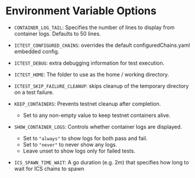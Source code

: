 # Environment Variable Options

- `CONTAINER_LOG_TAIL`: Specifies the number of lines to display from container logs. Defaults to 50 lines.

- `ICTEST_CONFIGURED_CHAINS`: overrides the default configuredChains.yaml embedded config.

- `ICTEST_DEBUG`: extra debugging information for test execution.

- `ICTEST_HOME`: The folder to use as the home / working directory.

- `ICTEST_SKIP_FAILURE_CLEANUP`: skips cleanup of the temporary directory on a test failure.

- `KEEP_CONTAINERS`: Prevents testnet cleanup after completion.

    - Set to any non-empty value to keep testnet containers alive.

- `SHOW_CONTAINER_LOGS`: Controls whether container logs are displayed.

    - Set to `"always"` to show logs for both pass and fail.
    - Set to `"never"` to never show any logs.
    - Leave unset to show logs only for failed tests.

- `ICS_SPAWN_TIME_WAIT`: A go duration (e.g. 2m) that specifies how long to wait for ICS chains to spawn
